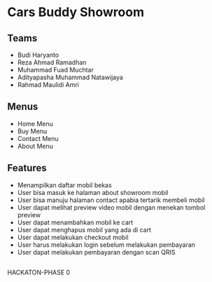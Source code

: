 # Cars Buddy Showroom

## Teams
- Budi Haryanto
- Reza Ahmad Ramadhan
- Muhammad Fuad Muchtar
- Adityapasha Muhammad Natawijaya
- Rahmad Maulidi Amri

## Menus
- Home Menu
- Buy Menu
- Contact Menu
- About Menu

## Features
- Menampilkan daftar mobil bekas
- User bisa masuk ke halaman about showroom mobil
- User bisa manuju halaman contact apabia tertarik membeli mobil 
- User dapat melihat preview video mobil dengan menekan tombol preview
- User dapat menambahkan mobil ke cart
- User dapat menghapus mobil yang ada di cart
- User dapat melakukan checkout mobil
- User harus melakukan login sebelum melakukan pembayaran
- User dapat melakukan pembayaran dengan scan QRIS



##
HACKATON-PHASE 0


